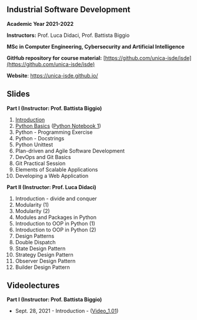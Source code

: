 ## Industrial Software Development
**Academic Year 2021-2022**

**Instructors:** Prof. Luca Didaci, Prof. Battista Biggio

**MSc in Computer Engineering, Cybersecurity and Artificial Intelligence**

**GitHub repository for course material:** [https://github.com/unica-isde/isde](https://github.com/unica-isde/isde)

**Website**: https://unica-isde.github.io/

## Slides
**Part I (Instructor: Prof. Battista Biggio)**

1. [Introduction](https://github.com/unica-isde/isde/blob/master/slides/01-Introduction.pdf) 
2. [Python Basics](https://github.com/unica-isde/isde/blob/master/slides/02-Python.pdf) ([Python Notebook 1](https://github.com/unica-isde/isde/blob/master/notebooks/lab01.ipynb)) 
3. Python - Programming Exercise
4. Python - Docstrings
5. Python Unittest
6. Plan-driven and Agile Software Development
7. DevOps and Git Basics
8. Git Practical Session
9. Elements of Scalable Applications
10. Developing a Web Application

**Part II (Instructor: Prof. Luca Didaci)**

1. Introduction - divide and conquer
2. Modularity (1)
3. Modularity (2)
4. Modules and Packages in Python
5. Introduction to OOP in Python (1)
6. Introduction to OOP in Python (2)
7. Design Patterns
8. Double Dispatch
9. State Design Pattern
10. Strategy Design Pattern
11. Observer Design Pattern
12. Builder Design Pattern

## Videolectures
**Part I (Instructor: Prof. Battista Biggio)**

- Sept. 28, 2021 - Introduction - ([Video\_1.01](https://unicadrsi.sharepoint.com/:v:/r/sites/MagistraleComputerEngineeringCybersecurityandAI1/Documenti%20condivisi/Industrial%20Software%20Development/Recordings/ISDe%20-%2027.9.2021-20210928_113559-Registrazione%20della%20riunione.mp4?csf=1&web=1&e=eGd6If))
